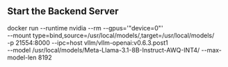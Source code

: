 ## Start the Backend Server
docker run --runtime nvidia --rm --gpus='"device=0"' \
--mount type=bind,source=/usr/local/models/,target=/usr/local/models/ \
-p 21554:8000 --ipc=host vllm/vllm-openai:v0.6.3.post1 \
--model /usr/local/models/Meta-Llama-3.1-8B-Instruct-AWQ-INT4/ --max-model-len 8192

